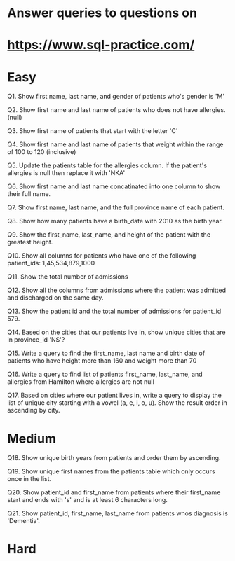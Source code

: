 # Answer queries to questions on 

# https://www.sql-practice.com/

# Easy

Q1. Show first name, last name, and gender of patients who's gender is 'M'

Q2. Show first name and last name of patients who does not have allergies. (null)

Q3. Show first name of patients that start with the letter 'C'

Q4. Show first name and last name of patients that weight within the range of 100 to 120 (inclusive)

Q5. Update the patients table for the allergies column. If the patient's allergies is null then replace it with 'NKA'

Q6. Show first name and last name concatinated into one column to show their full name.

Q7. Show first name, last name, and the full province name of each patient.

Q8. Show how many patients have a birth_date with 2010 as the birth year.

Q9. Show the first_name, last_name, and height of the patient with the greatest height.

Q10. Show all columns for patients who have one of the following patient_ids: 1,45,534,879,1000

Q11. Show the total number of admissions

Q12. Show all the columns from admissions where the patient was admitted and discharged on the same day.

Q13. Show the patient id and the total number of admissions for patient_id 579.

Q14. Based on the cities that our patients live in, show unique cities that are in province_id 'NS'?

Q15. Write a query to find the first_name, last name and birth date of patients who have height more than 160 and weight more than 70

Q16. Write a query to find list of patients first_name, last_name, and allergies from Hamilton where allergies are not null

Q17. Based on cities where our patient lives in, write a query to display the list of unique city starting with a vowel (a, e, i, o, u). Show the result order in ascending by city.


# Medium

Q18. Show unique birth years from patients and order them by ascending.

Q19. Show unique first names from the patients table which only occurs once in the list.

Q20. Show patient_id and first_name from patients where their first_name start and ends with 's' and is at least 6 characters long.

Q21. Show patient_id, first_name, last_name from patients whos diagnosis is 'Dementia'.
# Hard